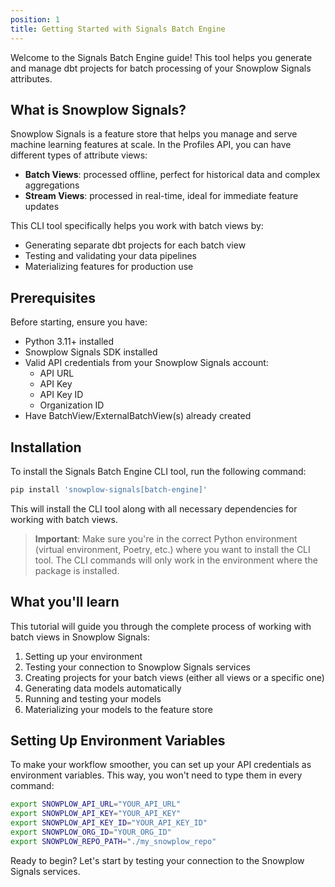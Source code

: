 ```yaml
---
position: 1
title: Getting Started with Signals Batch Engine
---
```


Welcome to the Signals Batch Engine guide! This tool helps you generate and manage dbt projects for batch processing of your Snowplow Signals attributes.

## What is Snowplow Signals?

Snowplow Signals is a feature store that helps you manage and serve machine learning features at scale. In the Profiles API, you can have different types of attribute views:

- **Batch Views**: processed offline, perfect for historical data and complex aggregations
- **Stream Views**: processed in real-time, ideal for immediate feature updates

This CLI tool specifically helps you work with batch views by:

- Generating separate dbt projects for each batch view
- Testing and validating your data pipelines
- Materializing features for production use

## Prerequisites

Before starting, ensure you have:

- Python 3.11+ installed
- Snowplow Signals SDK installed
- Valid API credentials from your Snowplow Signals account:
  - API URL
  - API Key
  - API Key ID
  - Organization ID
- Have BatchView/ExternalBatchView(s) already created


## Installation

To install the Signals Batch Engine CLI tool, run the following command:

```bash
pip install 'snowplow-signals[batch-engine]'
```

This will install the CLI tool along with all necessary dependencies for working with batch views.

> **Important**: Make sure you're in the correct Python environment (virtual environment, Poetry, etc.) where you want to install the CLI tool. The CLI commands will only work in the environment where the package is installed.

## What you'll learn

This tutorial will guide you through the complete process of working with batch views in Snowplow Signals:

1. Setting up your environment
2. Testing your connection to Snowplow Signals services
3. Creating projects for your batch views (either all views or a specific one)
4. Generating data models automatically
5. Running and testing your models
6. Materializing your models to the feature store

## Setting Up Environment Variables

To make your workflow smoother, you can set up your API credentials as environment variables. This way, you won't need to type them in every command:

```bash
export SNOWPLOW_API_URL="YOUR_API_URL"
export SNOWPLOW_API_KEY="YOUR_API_KEY"
export SNOWPLOW_API_KEY_ID="YOUR_API_KEY_ID"
export SNOWPLOW_ORG_ID="YOUR_ORG_ID"
export SNOWPLOW_REPO_PATH="./my_snowplow_repo"
```

Ready to begin? Let's start by testing your connection to the Snowplow Signals services. 
